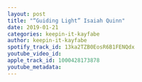 ```yaml
---
layout: post
title: "“Guiding Light” Isaiah Quinn"
date: 2019-01-21
categories: keepin-it-kayfabe
author: keepin-it-kayfabe
spotify_track_id: 13ka2TZB0EosR6B1FENQdx
youtube_video_id: 
apple_track_id: 1000428173878
youtube_metadata: 
---
```

